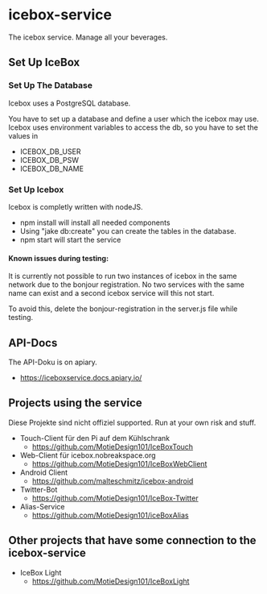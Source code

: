 # icebox-service
The icebox service. Manage all your beverages.

## Set Up IceBox
### Set Up The Database
Icebox uses a PostgreSQL database. 

You have to set up a database and define a user which the icebox may use. Icebox uses environment variables to access the db, so you have to set the values in 
 * ICEBOX_DB_USER
 * ICEBOX_DB_PSW
 * ICEBOX_DB_NAME
### Set Up Icebox
Icebox is completly written with nodeJS.

* npm install will install all needed components
* Using "jake db:create" you can create the tables in the database.
* npm start will start the service

#### Known issues during testing:
It is currently not possible to run two instances of icebox in the same network due to the bonjour registration. No two services with the same name can exist and a second icebox service will this not start. 

To avoid this, delete the bonjour-registration in the server.js file while testing.

## API-Docs
The API-Doku is on apiary.

* https://iceboxservice.docs.apiary.io/

## Projects using the service
Diese Projekte sind nicht offiziel supported. Run at your own risk and stuff.

* Touch-Client für den Pi auf dem Kühlschrank
  * https://github.com/MotieDesign101/IceBoxTouch
* Web-Client für icebox.nobreakspace.org
  * https://github.com/MotieDesign101/IceBoxWebClient
* Android Client
  * https://github.com/malteschmitz/icebox-android
* Twitter-Bot
    * https://github.com/MotieDesign101/IceBox-Twitter
* Alias-Service
    * https://github.com/MotieDesign101/iceBoxAlias
    
## Other projects that have some connection to the icebox-service
* IceBox Light
    * https://github.com/MotieDesign101/IceBoxLight
